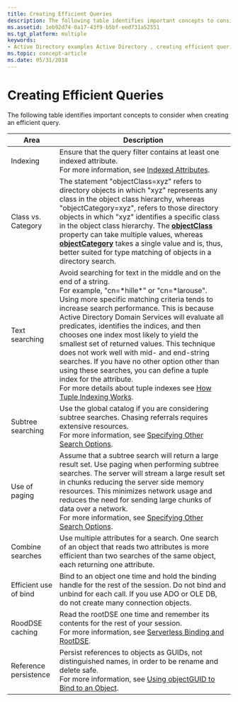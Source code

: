 ```yaml
---
title: Creating Efficient Queries
description: The following table identifies important concepts to consider when creating an efficient query.
ms.assetid: 1eb92d74-0a17-43f9-b5bf-eed731a52551
ms.tgt_platform: multiple
keywords:
- Active Directory examples Active Directory , creating efficient queries
ms.topic: concept-article
ms.date: 05/31/2018
---
```


# Creating Efficient Queries

The following table identifies important concepts to consider when creating an efficient query.



| Area                  | Description                                                                                                                                                                                                                                                                                                                                                                                                                                                                                                                                                                                                                                                                                                                |
|-----------------------|----------------------------------------------------------------------------------------------------------------------------------------------------------------------------------------------------------------------------------------------------------------------------------------------------------------------------------------------------------------------------------------------------------------------------------------------------------------------------------------------------------------------------------------------------------------------------------------------------------------------------------------------------------------------------------------------------------------------------|
| Indexing              | Ensure that the query filter contains at least one indexed attribute.<br/> For more information, see [Indexed Attributes](indexed-attributes.md).<br/>                                                                                                                                                                                                                                                                                                                                                                                                                                                                                                                                                        |
| Class vs. Category    | The statement "objectClass=xyz" refers to directory objects in which "xyz" represents any class in the object class hierarchy, whereas "objectCategory=xyz", refers to those directory objects in which "xyz" identifies a specific class in the object class hierarchy. The [**objectClass**](/windows/desktop/ADSchema/a-objectclass) property can take multiple values, whereas [**objectCategory**](/windows/desktop/ADSchema/a-objectcategory) takes a single value and is, thus, better suited for type matching of objects in a directory search.<br/>                                                                                                                                                                                          |
| Text searching        | Avoid searching for text in the middle and on the end of a string.<br/> For example, "cn=\*hille\*" or "cn=\*larouse".<br/> Using more specific matching criteria tends to increase search performance. This is because Active Directory Domain Services will evaluate all predicates, identifies the indices, and then chooses one index most likely to yield the smallest set of returned values. This technique does not work well with mid- and end-string searches. If you have no other option other than using these searches, you can define a tuple index for the attribute.<br/> For more details about tuple indexes see [How Tuple Indexing Works](how-tuple-indexing-works.md).<br/> |
| Subtree searching     | Use the global catalog if you are considering subtree searches. Chasing referrals requires extensive resources.<br/> For more information, see [Specifying Other Search Options](specifying-other-search-options.md).<br/>                                                                                                                                                                                                                                                                                                                                                                                                                                                                                    |
| Use of paging         | Assume that a subtree search will return a large result set. Use paging when performing subtree searches. The server will stream a large result set in chunks reducing the server side memory resources. This minimizes network usage and reduces the need for sending large chunks of data over a network.<br/> For more information, see [Specifying Other Search Options](specifying-other-search-options.md).<br/>                                                                                                                                                                                                                                                                                        |
| Combine searches      | Use multiple attributes for a search. One search of an object that reads two attributes is more efficient than two searches of the same object, each returning one attribute.<br/>                                                                                                                                                                                                                                                                                                                                                                                                                                                                                                                                   |
| Efficient use of bind | Bind to an object one time and hold the binding handle for the rest of the session. Do not bind and unbind for each call. If you use ADO or OLE DB, do not create many connection objects.<br/>                                                                                                                                                                                                                                                                                                                                                                                                                                                                                                                      |
| RoodDSE caching       | Read the rootDSE one time and remember its contents for the rest of your session.<br/> For more information, see [Serverless Binding and RootDSE](serverless-binding-and-rootdse.md).<br/>                                                                                                                                                                                                                                                                                                                                                                                                                                                                                                                    |
| Reference persistence | Persist references to objects as GUIDs, not distinguished names, in order to be rename and delete safe.<br/> For more information, see [Using objectGUID to Bind to an Object](using-objectguid-to-bind-to-an-object.md).<br/>                                                                                                                                                                                                                                                                                                                                                                                                                                                                                |



 

 

